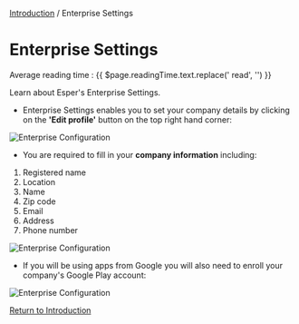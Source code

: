 [Introduction](../index.md) / Enterprise Settings

# Enterprise Settings
<div class="avg-reading-time" style="margin-top: 0rem;">Average reading time : {{ $page.readingTime.text.replace(' read', '') }}</div>

Learn about Esper's Enterprise Settings.

*   Enterprise Settings enables you to set your company details by clicking on the **'Edit profile'** button on the top right hand corner:

![Enterprise Configuration](https://documentation-media.s3.amazonaws.com/images/2_EC.width-800.png?AWSAccessKeyId=AKIAJHOTEM5S4GAN2SGA)

*   You are required to fill in your **company information** including:

1.  Registered name
2.  Location
3.  Name
4.  Zip code
5.  Email
6.  Address
7.  Phone number

![Enterprise Configuration](https://documentation-media.s3.amazonaws.com/images/1_EC.width-800.png?AWSAccessKeyId=AKIAJHOTEM5S4GAN2SGA)

*   If you will be using apps from Google you will also need to enroll your company's Google Play account:

![Enterprise Configuration](https://documentation-media.s3.amazonaws.com/images/2_EC.width-800.png?AWSAccessKeyId=AKIAJHOTEM5S4GAN2SGA)

[Return to Introduction](../index.md)
